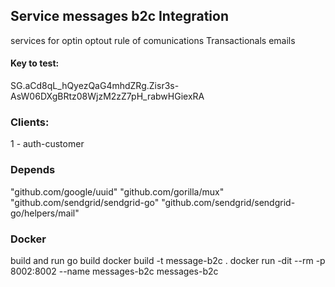
## Service messages b2c Integration 
services for optin optout rule of comunications Transactionals emails
#### Key to test: 
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

### Clients:
 1 - auth-customer

### Depends 

"github.com/google/uuid" "github.com/gorilla/mux" "github.com/sendgrid/sendgrid-go" "github.com/sendgrid/sendgrid-go/helpers/mail"

### Docker
 build and run 
 go build 
 docker build -t message-b2c . 
 docker run -dit --rm -p 8002:8002 --name messages-b2c messages-b2c
